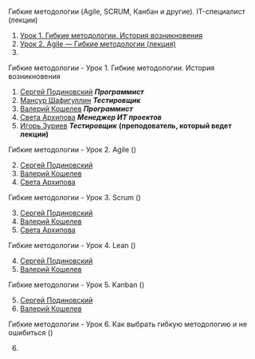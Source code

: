 Гибкие методологии (Agile, SCRUM, Канбан и другие). IT-специалист (лекции)
1. [Урок 1. Гибкие методологии. История возникновения](https://youtu.be/d1pIAfxMHMQ)
2. [Урок 2. Agile — Гибкие методологии (лекция)](https://youtu.be/5JI37uSRs4U)
3. 

Гибкие методологии - Урок 1. Гибкие методологии. История возникновения

1. [Сергей Подиновский](https://youtu.be/bgcSrjF8ZBU) ***Программист***
1. [Мансур Шафигуллин](https://youtu.be/-64fjyHunbY) ***Тестировщик***
1. [Валерий Кошелев](https://youtu.be/tZ0qedX4OrE) ***Программист***
1. [Света Архипова](https://youtu.be/g3bVUQ6ZFIw) ***Менеджер ИТ проектов***
1. [Игорь Зуриев](https://youtu.be/cnEeySSv7ms) ***Тестировщик*** **(преподователь, который ведет лекции)**


Гибкие методологии - Урок 2. Agile ()

2. [Сергей Подиновский](https://youtu.be/xqMp9Ym9Il0)
2. [Валерий Кошелев](https://youtu.be/66idp3oybas)
2. [Света Архипова](https://youtu.be/m0x7tcPRFCY)


Гибкие методологии - Урок 3. Scrum ()

3. [Сергей Подиновский](https://youtu.be/7qpPE-uLu4w)
3. [Валерий Кошелев](https://youtu.be/7JqNzudvdss)
3. [Света Архипова](https://youtu.be/Rs6EB7kin04)

Гибкие методологии - Урок 4. Lean ()

4. [Сергей Подиновский](https://youtu.be/DBSnePcTTZs)
4. [Валерий Кошелев](https://youtu.be/lij3M3nFDmU)


Гибкие методологии - Урок 5. Kanban ()

5. [Сергей Подиновский](https://youtu.be/djIV1vmjtIA)
5. [Валерий Кошелев](https://youtu.be/R64W81hLC8g)

Гибкие методологии - Урок 6. Как выбрать гибкую методологию и не ошибиться ()

6. 

